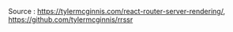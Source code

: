 Source : https://tylermcginnis.com/react-router-server-rendering/, https://github.com/tylermcginnis/rrssr
